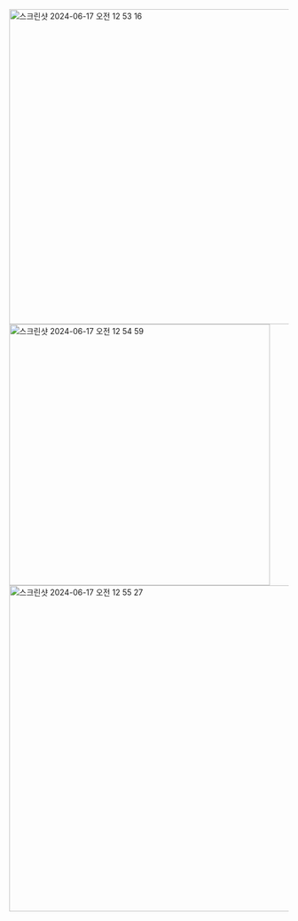 <img width="567" alt="스크린샷 2024-06-17 오전 12 53 16" src="https://github.com/jaheo-cisco/KAKAOBANK/assets/172005971/e5f77d78-04d4-494f-a182-e169cd1a2955">

<img width="470" alt="스크린샷 2024-06-17 오전 12 54 59" src="https://github.com/jaheo-cisco/KAKAOBANK/assets/172005971/38bf350a-eb69-43e0-9cad-3c96e33bcf16">
<img width="587" alt="스크린샷 2024-06-17 오전 12 55 27" src="https://github.com/jaheo-cisco/KAKAOBANK/assets/172005971/e2ec7fea-5eba-4dbc-8795-211815c1aef8">
